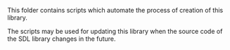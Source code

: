 This folder contains scripts which automate the process of creation of this 
library.

The scripts may be used for updating this library when the source code of the 
SDL library changes in the future.

